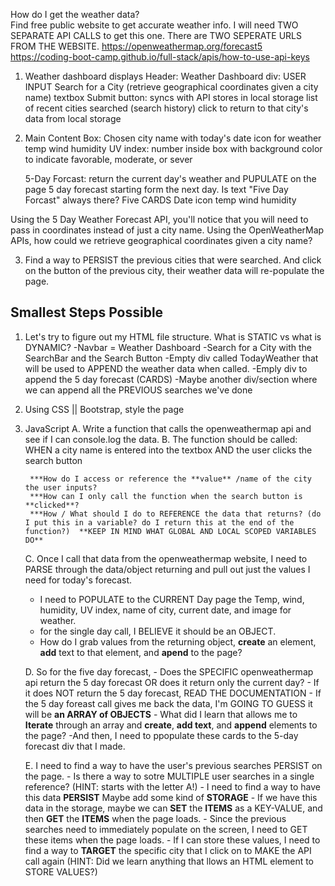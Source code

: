 How do I get the weather data?  
    Find free public website to get accurate weather info. 
    I will need TWO SEPARATE API CALLS to get this one. There are TWO SEPERATE URLS FROM THE WEBSITE. 
    https://openweathermap.org/forecast5
    https://coding-boot-camp.github.io/full-stack/apis/how-to-use-api-keys


1. Weather dashboard displays
    Header:  Weather Dashboard
    div: USER INPUT Search for a City (retrieve geographical coordinates given a city name)
        textbox
        Submit button:  syncs with API
            stores in local storage
        list of recent cities searched (search history)
            click to return to that city's data from local storage


2. Main Content
    Box: Chosen city name with today's date icon for weather
        temp
        wind
        humidity
        UV index:  number inside box with background color to indicate favorable, moderate, or sever
    
    5-Day Forcast:  return the current day's weather and PUPULATE on the page 5 day forecast starting form the next day.  Is text "Five Day Forcast" always there? 
    Five CARDS
        Date
        icon 
        temp
        wind
        humidity


Using the 5 Day Weather Forecast API, you'll notice that you will need to pass in coordinates instead of just a city name. Using the OpenWeatherMap APIs, how could we retrieve geographical coordinates given a city name?

3. Find a way to PERSIST the previous cities that were searched.  And click on the button of the previous city, their weather data will re-populate the page. 


## Smallest Steps Possible
1. Let's try to figure out my HTML file structure.  What is STATIC vs what is DYNAMIC?
-Navbar = Weather Dashboard
-Search for a City with the SearchBar and the Search Button
-Empty div called TodayWeather that will be used to APPEND the weather data when called. 
-Emply div to append the 5 day forecast (CARDS)
-Maybe another div/section where we can append all the PREVIOUS searches we've done

2.  Using CSS || Bootstrap, style the page

3. JavaScript
    A. Write a function that calls the openweathermap api and see if I can console.log the data. 
    B. The function should be called:  
        WHEN a city name is entered into the textbox
        AND the user clicks the search button

        ***How do I access or reference the **value** /name of the city the user inputs?
        ***How can I only call the function when the search button is **clicked**?
        ***How / What should I do to REFERENCE the data that returns? (do I put this in a variable? do I return this at the end of the function?)  **KEEP IN MIND WHAT GLOBAL AND LOCAL SCOPED VARIABLES DO**


    C. Once I call that data from the openweathermap website, I need to PARSE through the data/object returning and pull out just the values I need for today's forecast.
    - I need to POPULATE to the CURRENT Day page the Temp, wind, humidity, UV index, name of city, current date, and image for weather.
    - for the single day call, I BELIEVE it should be an OBJECT.
    - How do I grab values from the returning object, **create** an element, **add** text to that element, and **apend** to the page?

    D. So for the five day forecast, 
        - Does the SPECIFIC openweathermap api return the 5 day forecast OR does it return only the current day?
        - If it does NOT return the 5 day forecast, READ THE DOCUMENTATION
        - If the 5 day foreast call gives me back the data, I'm GOING TO GUESS it will be **an ARRAY of OBJECTS**
        - What did I learn that allows me to **Iterate** through an array and **create**, **add text**, and **append** elements to the page?
        -And then, I need to ppopulate these cards to the 5-day forecast div that I made.
    
    E. I need to find a way to have the user's previous searches PERSIST on the page.
        - Is there a way to sotre MULTIPLE user searches in a single reference? (HINT:  starts with the letter A!)
        - I need to find a way to have this data **PERSIST** Maybe add some kind of **STORAGE**
        - If we have this data in the  storage, maybe we can **SET** the **ITEMS** as a KEY-VALUE, and then **GET** the **ITEMS** when the page loads.
        - Since the previous searches need to immediately populate on the screen, I need to GET these items when the page loads. 
        - If I can store these values, I need to find a way to **TARGET** the specific city that I click on to MAKE the API call again (HINT: Did we learn anything that llows an HTML element to STORE VALUES?)

